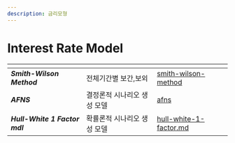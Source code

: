 ```yaml
---
description: 금리모형
---
```


# Interest Rate Model

<table data-view="cards"><thead><tr><th></th><th></th><th data-hidden data-card-target data-type="content-ref"></th></tr></thead><tbody><tr><td><em><strong>Smith-Wilson Method</strong></em> </td><td>전체기간별 보간,보외 </td><td><a href="smith-wilson-method/">smith-wilson-method</a></td></tr><tr><td><em><strong>AFNS</strong></em> </td><td>결정론적 시나리오 생성 모델</td><td><a href="afns/">afns</a></td></tr><tr><td><em><strong>Hull-White 1 Factor mdl</strong></em></td><td>확률론적 시나리오 생성 모델 </td><td><a href="hull-white-1-factor.md">hull-white-1-factor.md</a></td></tr></tbody></table>
